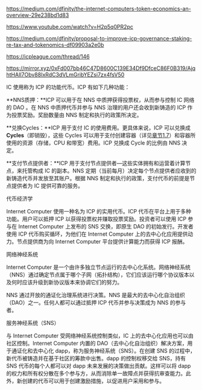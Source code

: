 https://medium.com/dfinity/the-internet-computers-token-economics-an-overview-29e238bd1d83

https://www.youtube.com/watch?v=H2p5q0PR2pc

https://medium.com/dfinity/proposal-to-improve-icp-governance-staking-re-tax-and-tokenomics-df09903a2e0b

https://icpleague.com/thread/146

https://mirror.xyz/0xFd007bb46C47D8600C139E34Df9DfceC86F0B319/AjqhtHAIl7Obv88IxRdC3dVLmGribYEZsi7zx4fsV50





IC 使用称为 ICP 的功能代币。ICP 有如下几种功能：

**NNS质押：**ICP 可以用于在 NNS 中质押获得投票权，从而参与控制 IC 网络的 DAO 。在 NNS 中质押代币并参与 NNS 治理的用户还会收到新铸造的 ICP 作为投票奖励。奖励数量由 NNS 制定和执行的政策所决定。

**兑换Cycles：**ICP 用于支付 IC 的使用费用。更具体来说，ICP 可以兑换成 **Cycles**（即销毁），这些 Cycles 可以用于支付创建容器（详见[章节1.7](#17-执行模型)）和容器所使用的资源（存储，CPU 和带宽）费用。ICP 兑换成 Cycle 的比例由 NNS 决定。

**支付节点提供者：**ICP 用于支付节点提供者—这些实体拥有和运营着计算节点，来托管构成 IC 的副本。NNS 定期（当前每月）决定每个节点提供者应收到的新铸造代币并发放至其账户。根据 NNS 制定和执行的政策，支付代币的前提是节点提供者为 IC 提供可靠的服务。





代币经济学

Internet Computer 使用一种名为 ICP 的实用代币。ICP 代币在平台上用于多种功能。用户可以抵押 ICP 以获得投票权并赚取投票奖励。投资者可以使用 ICP 参与在 Internet Computer 上发布的 SNS 交换，即原生 DAO 的初始发行。开发者使用 ICP 代币购买循环，为他们在 Internet Computer 上的去中心化应用提供动力。节点提供商为向 Internet Computer 平台提供计算能力而获得 ICP 报酬。



网络神经系统

Internet Computer 是一个由许多独立节点运行的去中心化系统。网络神经系统（NNS）通过确定节点属于哪个子网（拓扑结构），它们应该运行哪个协议版本以及何时应该升级到新协议版本来协调它们的努力。

NNS 通过开放的通证化治理系统进行决策。NNS 是最大的去中心化自治组织（DAO）之一。任何人都可以通过抵押 ICP 代币并参与决策成为 NNS 的参与者。



服务神经系统（SNS）

与 Internet Computer 受网络神经系统控制类似，IC 上的去中心化应用也可以由社区控制。Internet Computer 内置的 DAO（去中心化自治组织）解决方案，用于通证化和去中心化 dapp，称为服务神经系统（SNS）。在创建 SNS 的过程中，新代币被铸造并在基于社区的筹款中出售。dapp 的控制权移交给 SNS，持有 SNS 代币的每个人都可以对 dapp 未来发展的决策做出贡献。这样可以将 dapp 的权力和所有权分散在多个参与方，从而消除单一故障点并获得抗审查能力。此外，新创建的代币可以用于创建激励措施，以促进用户采用和参与。

